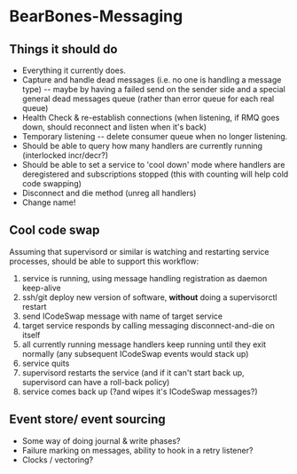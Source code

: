 BearBones-Messaging
===================
Things it should do
-------------------

* Everything it currently does.
* Capture and handle dead messages (i.e. no one is handling a message type) -- maybe by having a failed send on the sender side and a special general dead messages queue (rather than error queue for each real queue)
* Health Check & re-establish connections (when listening, if RMQ goes down, should reconnect and listen when it's back)
* Temporary listening -- delete consumer queue when no longer listening.
* Should be able to query how many handlers are currently running (interlocked incr/decr?)
* Should be able to set a service to 'cool down' mode where handlers are deregistered and subscriptions stopped (this with counting will help cold code swapping)
* Disconnect and die method (unreg all handlers)
* Change name!

Cool code swap
--------------
Assuming that supervisord or similar is watching and restarting service processes, should be able to support this workflow:

1. service is running, using message handling registration as daemon keep-alive
2. ssh/git deploy new version of software, **without** doing a supervisorctl restart
3. send ICodeSwap message with name of target service
4. target service responds by calling messaging disconnect-and-die on itself
5. all currently running message handlers keep running until they exit normally (any subsequent ICodeSwap events would stack up)
6. service quits
7. supervisord restarts the service (and if it can't start back up, supervisord can have a roll-back policy)
8. service comes back up (?and wipes it's ICodeSwap messages?)

Event store/ event sourcing
---------------------------
* Some way of doing journal & write phases?
* Failure marking on messages, ability to hook in a retry listener?
* Clocks / vectoring?
